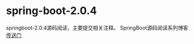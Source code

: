 # spring-boot-2.0.4
springboot-2.0.4源码阅读，主要提交相关注释。
SpringBoot源码阅读系列博客 [传送门](https://www.cnblogs.com/hello-shf/category/1456313.html)
